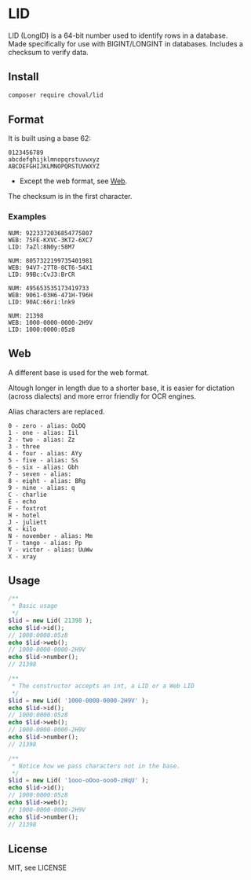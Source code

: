 # LID

LID (LongID) is a 64-bit number used to identify rows in a database.  
Made specifically for use with BIGINT/LONGINT in databases. Includes a checksum to verify data.

## Install

```sh
composer require choval/lid
```

## Format

It is built using a base 62:

```
0123456789
abcdefghijklmnopqrstuvwxyz
ABCDEFGHIJKLMNOPQRSTUVWXYZ
```

* Except the web format, see <a href="#web">Web</a>.

The checksum is in the first character.

### Examples

```
NUM: 9223372036854775807
WEB: 75FE-KXVC-3KT2-6XC7
LID: 7aZl:8N0y:58M7

NUM: 8057322199735401981
WEB: 94V7-27T8-8CT6-54X1
LID: 99Bc:CvJ3:BrCR

NUM: 495653535173419733
WEB: 9061-03H6-471H-T96H
LID: 90AC:66ri:lnk9

NUM: 21398
WEB: 1000-0000-0000-2H9V
LID: 1000:0000:05z8
```


<a name="web"></a>
## Web

A different base is used for the web format.

Altough longer in length due to a shorter base, it is easier for dictation (across dialects) and more error friendly for OCR engines.

Alias characters are replaced.

```
0 - zero - alias: OoDQ
1 - one - alias: Iil
2 - two - alias: Zz
3 - three
4 - four - alias: AYy
5 - five - alias: Ss
6 - six - alias: Gbh
7 - seven - alias: 
8 - eight - alias: BRg
9 - nine - alias: q
C - charlie
E - echo
F - foxtrot
H - hotel
J - juliett
K - kilo
N - november - alias: Mm
T - tango - alias: Pp
V - victor - alias: UuWw
X - xray
```

## Usage

```php
/**
 * Basic usage
 */
$lid = new Lid( 21398 );
echo $lid->id();
// 1000:0000:05z8
echo $lid->web();
// 1000-0000-0000-2H9V
echo $lid->number();
// 21398

/**
 * The constructor accepts an int, a LID or a Web LID
 */
$lid = new Lid( '1000-0000-0000-2H9V' );
echo $lid->id();
// 1000:0000:05z8
echo $lid->web();
// 1000-0000-0000-2H9V
echo $lid->number();
// 21398

/**
 * Notice how we pass characters not in the base.
 */
$lid = new Lid( '1ooo-oOoo-ooo0-zHqU' );
echo $lid->id();
// 1000:0000:05z8
echo $lid->web();
// 1000-0000-0000-2H9V
echo $lid->number();
// 21398
```

## License

MIT, see LICENSE

